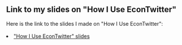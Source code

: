 <html lang="en">
  <head>
    <meta charset="utf-8">
    <meta name="description" content=""How I Use EconTwitter" slides">
  
  </head>

        

<div class="page-header">
  <h2>Link to my slides on "How I Use EconTwitter" </h2>
</div>

<div class="row-fluid">
  <div class="span12">
    Here is the link to the slides I made on "How I Use EconTwitter":
    <br/>
    <br/>
    <li><a href="{{ BASE_PATH }}/assets/burton_econtwitter_slides.pdf">"How I Use EconTwitter" slides</a></li>
    <br/>
    <br/>


  </div>
</div>


<br/>
<br/>
<br/>

     
  <span id="lastModified"></span>

  

    
</html>
